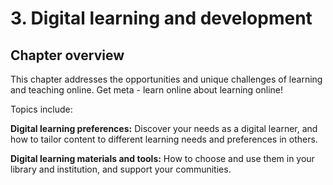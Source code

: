 # 3. Digital learning and development

## Chapter overview

This chapter addresses the opportunities and unique challenges of learning and teaching online. Get meta - learn online about learning online! 

Topics include: 

**Digital learning preferences:** Discover your needs as a digital learner, and how to tailor content to different learning needs and preferences in others.

**Digital learning materials and tools:** How to choose and use them in your library and institution, and support your communities.


